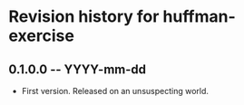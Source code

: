 # Revision history for huffman-exercise

## 0.1.0.0 -- YYYY-mm-dd

* First version. Released on an unsuspecting world.
